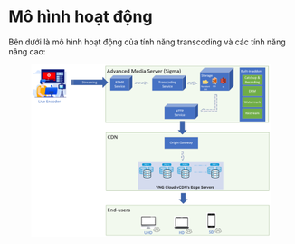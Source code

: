 # Mô hình hoạt động

Bên dưới là mô hình hoạt động của tính năng transcoding và các tính năng nâng cao:

<figure><img src="../../../.gitbook/assets/image (13) (1) (1).png" alt=""><figcaption></figcaption></figure>
